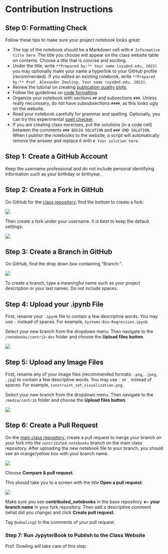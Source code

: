 # Contribution Instructions

## Step 0: Formatting Check

Follow these tips to make sure your project notebook looks great:
* The top of the notebook should be a Markdown cell with `# Informative title here`. The title you choose will appear on the class website table on contents. Choose a title that is concise and exciting.
* Under the title, write `**Prepared by:** Your name (xyz@nd.edu, 2023)` you may optionally make your name a hyperlink to your GitHub profile (recommended). If you edited an existing notebook, write `**Prepared by:** Prof. Alexander Dowling, Your name (xyz@nd.edu, 2023)`.
* Review the tutorial on creating [publication quality plots](https://ndcbe.github.io/data-and-computing/notebooks/01/Publication-Quality-Figures.html).
* Follow the guidelines on [code formatting](https://ndcbe.github.io/data-and-computing/notebooks/01/Pseudocode.html#python-and-commenting-guidelines).
* Organize your notebook with sections `##` and subsections `###`. Unless really neccessary, do not have subsubsections `####`, as this looks ugly on the website.
* Read your notebook carefully for grammar and spelling. Optionally, you can try this experimental [spell checker](https://chrome.google.com/webstore/detail/colab-spellcheck/ibnfomklkmoocmbmjlddagkippmndioc).
* If you are creating class excerises, put the solutions (in a code cell) between the comments `### BEGIN SOLUTION` and `### END SOLUTION`. When I publish the notebooks to the website, a script will automatically remove the answer and replace it with `# Your solution here`.

## Step 1: Create a GitHub Account

Keep the username professional and do not include personal identifying information such as your birthday or birthyear.

## Step 2: Create a Fork in GitHub

On GitHub for the [class repository](https://github.com/ndcbe/optimization), find the bottom to create a fork:

![](/media/contrib_instructions/fork1.png)

Then create a fork under your username. It is best to keep the default settings:

![](/media/contrib_instructions/fork2.png)


## Step 3: Create a Branch in GitHub

On GitHub, find the drop down box containing "Branch:".

![](/media/contrib_instructions/create-branch.png)

To create a branch, type a meaningful name such as your project description or your last names. Do not include spaces.

## Step 4: Upload your .ipynb File

First, rename your `.ipynb` file to contain a few descriptive words. You may use `-` instead of spaces. For example, `Systems-Bio-Regression.ipynb`.

Select your new branch from the dropdown menu. Then navigate to the `/notebooks/contrib-dev` folder and choose the **Upload files button**.

![](/media/contrib_instructions/upload-notebook.png)

## Step 5: Upload any Image Files

First, rename any of your image files (recommended formats: `.png`, `.jpeg`, `.jpg`) to contain a few descriptive words. You may use `-` or `_` instead of spaces. For example, `constraint_set_visualization.png`.

Select your new branch from the dropdown menu. Then navigate to the `/media/contrib` folder and choose the **Upload files button**.

![](/media/contrib_instructions/upload-images.png)

## Step 6: Create a Pull Request

On the [main class repository](https://github.com/ndcbe/optimization), create a pull request to merge your branch on your fork into the `contributed-notebooks` branch on the main class repository. After uploading the new notebook file to your branch, you should see an orange/yellow box with your branch name.

![](/media/contrib_instructions/pull-request1.png)

Choose **Compare & pull request**.

This should take you to a screen with the title **Open a pull request**:

![](/media/contrib_instructions/pull-request2.png)

Make sure you see **contributed_notebooks** in the base repository **<-- your branch name** in your fork repository. Then add a descriptive comment (what did you change) and click **Create pull request**.

Tag `@adowling2` in the comments of your pull request.

### Step 7: Run JypyterBook to Publish to the Class Website

Prof. Dowling will take care of this step.